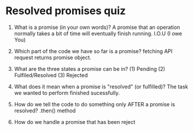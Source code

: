 # Resolved promises quiz

1. What is a promise (in your own words)?
A promise that an operation normally takes a bit of time will eventually finish running. I.O.U (I owe You)

2. Which part of the code we have so far is a promise?
fetching API request returns promise object.

3. What are the three states a promise can be in?
(1) Pending
(2) Fulfiled/Resolved
(3) Rejected

4. What does it mean when a promise is "resolved" (or fulfilled)?
The task we wanted to perform finished sucessfully.

5. How do we tell the code to do something only AFTER a promise is resolved?
.then() method
6. How do we handle a promise that has been reject